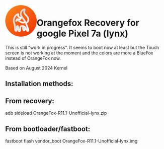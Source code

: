 <img src="https://github.com/Sanju0910/Sanju0910/blob/main/images/of_logo.png" width=100 height=100 align="left" />  

# Orangefox Recovery for google Pixel 7a (lynx)

This is still "work in progress". 
It seems to boot now at least but the Touch screen is not working at the moment and the colors are more a BlueFox instead of OrangeFox now. 

Based on August 2024 Kernel

## Installation methods:

## From recovery:
adb sideload OrangeFox-R11.1-Unofficial-lynx.zip

## From bootloader/fastboot:
fastboot flash vendor_boot OrangeFox-R11.1-Unofficial-lynx.img
